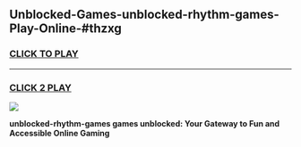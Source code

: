 
## Unblocked-Games-unblocked-rhythm-games-Play-Online-#thzxg
<h3>
<a href="https://premium.freeplayer.one?title=unblocked-rhythm-games&ref=27F">CLICK TO PLAY</a></h3>
<hr>

<h3>
<a href="https://premium.freeplayer.one?title=unblocked-rhythm-games&ref=27F">CLICK 2 PLAY</a>
  
</h3>

<a href="https://premium.freeplayer.one?title=unblocked-rhythm-games&ref=27F"><img src="https://clearcache.store/games.png"></a>


**unblocked-rhythm-games games unblocked: Your Gateway to Fun and Accessible Online Gaming**
